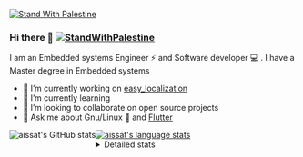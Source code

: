 [![Stand With Palestine](https://raw.githubusercontent.com/TheBSD/StandWithPalestine/main/banner-no-action.svg)](https://thebsd.github.io/StandWithPalestine)
### Hi there 👋   [![StandWithPalestine](https://raw.githubusercontent.com/TheBSD/StandWithPalestine/main/badges/StandWithPalestine.svg)](https://github.com/TheBSD/StandWithPalestine/blob/main/docs/README.md)

I am an Embedded systems Engineer ⚡️ and Software developer 💻 . I have a Master degree in Embedded systems
- 🔭 I’m currently working on [easy_localization](https://pub.dev/packages/easy_localization)
- 🌱 I’m currently learning 
- 👯 I’m looking to collaborate on open source projects
- 💬 Ask me about  Gnu/Linux 🐧 and [Flutter](https://flutter.dev) 

<a href="https://profile-summary-for-github.com/user/aissat">
  <img align="left" height="170px" src="https://github-readme-stats.vercel.app/api?username=aissat&show_icons=true&line_height=27&count_private=true&include_all_commits=true" alt="aissat's GitHub stats"/>
  <img src="https://github-readme-stats.vercel.app/api/top-langs/?username=aissat&hide_langs_below=5&layout=compact" alt="aissat's language stats"/>
</a>

<details>
<summary>Detailed stats</summary>
 

### 🧐 Waka Stats

<!--START_SECTION:waka-->
![Code Time](http://img.shields.io/badge/Code%20Time-6%2C048%20hrs%2057%20mins-blue)

![Profile Views](http://img.shields.io/badge/Profile%20Views-0-blue)

![Lines of code](https://img.shields.io/badge/From%20Hello%20World%20I%27ve%20Written-2.1%20million%20lines%20of%20code-blue)

**🐱 My GitHub Data** 

> 📦 121.4 kB Used in GitHub's Storage 
 > 
> 🏆 2 Contributions in the Year 2024
 > 
> 💼 Opted to Hire
 > 
> 📜 169 Public Repositories 
 > 
> 🔑 26 Private Repositories 
 > 
**I'm a Night 🦉** 

```text
🌞 Morning                555 commits         ██░░░░░░░░░░░░░░░░░░░░░░░   08.19 % 
🌆 Daytime                1088 commits        ████░░░░░░░░░░░░░░░░░░░░░   16.05 % 
🌃 Evening                2845 commits        ██████████░░░░░░░░░░░░░░░   41.98 % 
🌙 Night                  2289 commits        ████████░░░░░░░░░░░░░░░░░   33.78 % 
```
📅 **I'm Most Productive on Thursday** 

```text
Monday                   632 commits         ██░░░░░░░░░░░░░░░░░░░░░░░   09.33 % 
Tuesday                  1020 commits        ████░░░░░░░░░░░░░░░░░░░░░   15.05 % 
Wednesday                792 commits         ███░░░░░░░░░░░░░░░░░░░░░░   11.69 % 
Thursday                 1337 commits        █████░░░░░░░░░░░░░░░░░░░░   19.73 % 
Friday                   1229 commits        █████░░░░░░░░░░░░░░░░░░░░   18.13 % 
Saturday                 1108 commits        ████░░░░░░░░░░░░░░░░░░░░░   16.35 % 
Sunday                   659 commits         ██░░░░░░░░░░░░░░░░░░░░░░░   09.72 % 
```


📊 **This Week I Spent My Time On** 

```text
🕑︎ Time Zone: Africa/Algiers

💬 Programming Languages: 
Dart                     8 hrs 49 mins       ████████████████████████░   96.86 % 
YAML                     16 mins             █░░░░░░░░░░░░░░░░░░░░░░░░   03.10 % 
Other                    0 secs              ░░░░░░░░░░░░░░░░░░░░░░░░░   00.05 % 

🔥 Editors: 
VS Code                  9 hrs 6 mins        █████████████████████████   100.00 % 

💻 Operating System: 
Linux                    9 hrs 6 mins        █████████████████████████   100.00 % 
```

**I Mostly Code in Dart** 

```text
Dart                     29 repos            ████████░░░░░░░░░░░░░░░░░   30.53 % 
C++                      9 repos             ██░░░░░░░░░░░░░░░░░░░░░░░   09.47 % 
PHP                      7 repos             ██░░░░░░░░░░░░░░░░░░░░░░░   07.37 % 
C                        4 repos             █░░░░░░░░░░░░░░░░░░░░░░░░   04.21 % 
HTML                     2 repos             █░░░░░░░░░░░░░░░░░░░░░░░░   02.11 % 
```



**Timeline**

![Lines of Code chart](https://raw.githubusercontent.com/aissat/aissat/master/assets/bar_graph.png)


 Last Updated on 14/03/2024 00:55:54 UTC
<!--END_SECTION:waka-->

</details>
